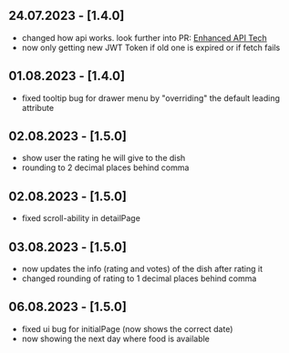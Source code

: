 ## 24.07.2023 - [1.4.0]

- changed how api works. look further into
  PR: [Enhanced API Tech](https://github.com/whosFritz/MensiMates/pull/140)
- now only getting new JWT Token if old one is expired or if fetch fails

## 01.08.2023 - [1.4.0]

- fixed tooltip bug for drawer menu by "overriding" the default leading attribute

## 02.08.2023 - [1.5.0]

- show user the rating he will give to the dish
- rounding to 2 decimal places behind comma

## 02.08.2023 - [1.5.0]

- fixed scroll-ability in detailPage

## 03.08.2023 - [1.5.0]

- now updates the info (rating and votes) of the dish after rating it
- changed rounding of rating to 1 decimal places behind comma

## 06.08.2023 - [1.5.0]

- fixed ui bug for initialPage (now shows the correct date)
- now showing the next day where food is available